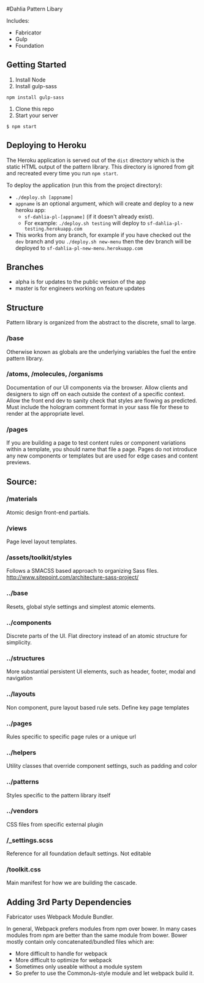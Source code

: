#Dahlia Pattern Libary

Includes:

* Fabricator
* Gulp
* Foundation

## Getting Started

1. Install Node
1. Install gulp-sass

```
npm install gulp-sass
```

1. Clone this repo
1. Start your server

```
$ npm start
```

## Deploying to Heroku

The Heroku application is served out of the `dist` directory which is the static HTML output of the pattern library. This directory is ignored from git and recreated every time you run `npm start`.

To deploy the application (run this from the project directory):

* `./deploy.sh [appname]`
* `appname` is an optional argument, which will create and deploy to a new heroku app:
  * `sf-dahlia-pl-[appname]` (if it doesn't already exist).
  * For example: `./deploy.sh testing` will deploy to `sf-dahlia-pl-testing.herokuapp.com`
* This works from any branch, for example if you have checked out the `dev` branch and you `./deploy.sh new-menu` then the dev branch will be deployed to `sf-dahlia-pl-new-menu.herokuapp.com`

## Branches

* alpha is for updates to the public version of the app
* master is for engineers working on feature updates

## Structure
Pattern library is organized from the abstract to the discrete, small to large.

### /base
Otherwise known as globals are the underlying variables the fuel the entire pattern library.

### /atoms, /molecules, /organisms
Documentation of our UI components via the browser. Allow clients and designers to sign off on each outside the context of a specific context. Allow the front end dev to sanity check that styles are flowing as predicted. Must include the hologram comment format in your sass file for these to render at the appropriate level.

### /pages
If you are building a page to test content rules or component variations within a template, you should name that file a page. Pages do not introduce any new components or templates but are used for edge cases and content previews.

## Source:

### /materials
Atomic design front-end partials.

### /views
Page level layout templates.

### /assets/toolkit/styles
Follows a SMACSS based approach to organizing Sass files.
http://www.sitepoint.com/architecture-sass-project/

### ../base
Resets, global style settings and simplest atomic elements.

### ../components
Discrete parts of the UI. Flat directory instead of an atomic structure for simplicity.

### ../structures
More substantial persistent UI elements, such as header, footer, modal and navigation

### ../layouts
Non component, pure layout based rule sets. Define key page templates

### ../pages
Rules specific to specific page rules or a unique url

### ../helpers
Utility classes that override component settings, such as padding and color

### ../patterns
Styles specific to the pattern library itself

### ../vendors
CSS files from specific external plugin

### /_settings.scss
Reference for all foundation default settings. Not editable

### /toolkit.css
Main manifest for how we are building the cascade.

## Adding 3rd Party Dependencies

Fabricator uses Webpack Module Bundler.

In general, Webpack prefers modules from npm over bower.
In many cases modules from npm are better than the same module from bower. Bower mostly contain only concatenated/bundled files which are:

* More difficult to handle for webpack
* More difficult to optimize for webpack
* Sometimes only useable without a module system
* So prefer to use the CommonJs-style module and let webpack build it.
